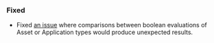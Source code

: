 <!--
A new scriv changelog fragment.

Uncomment the section that is right (remove the HTML comment wrapper).
For top level release notes, leave all the headers commented out.
-->

<!--
### Removed

- A bullet item for the Removed category.

-->
<!--
### Added

- A bullet item for the Added category.

-->
<!--
### Changed

- A bullet item for the Changed category.

-->
<!--
### Deprecated

- A bullet item for the Deprecated category.

-->
### Fixed

- Fixed [an issue](https://github.com/algorandfoundation/puya/issues/516) where comparisons 
  between boolean evaluations of Asset or Application types would produce unexpected results.

<!--
### Security

- A bullet item for the Security category.

-->
